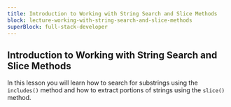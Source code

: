 ```yaml
---
title: Introduction to Working with String Search and Slice Methods
block: lecture-working-with-string-search-and-slice-methods
superBlock: full-stack-developer
---
```


## Introduction to Working with String Search and Slice Methods

In this lesson you will learn how to search for substrings using the `includes()` method and how to extract portions of strings using the `slice()` method.
